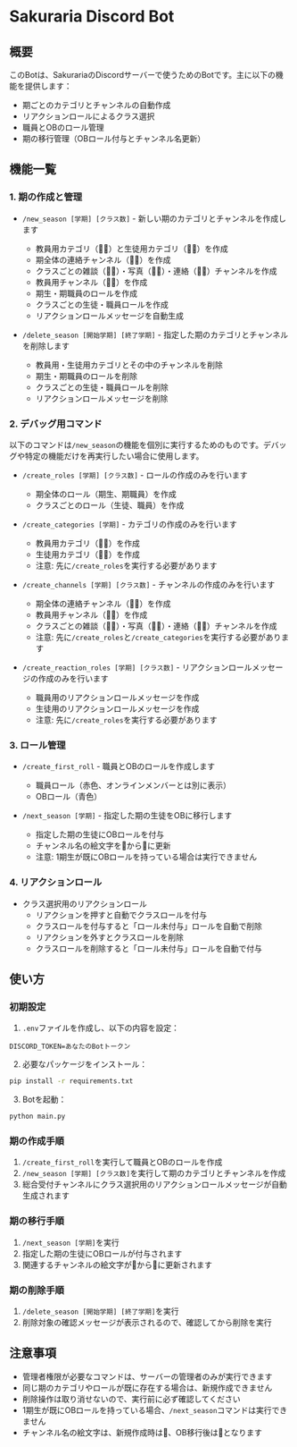# Sakuraria Discord Bot

## 概要
このBotは、SakurariaのDiscordサーバーで使うためのBotです。主に以下の機能を提供します：

- 期ごとのカテゴリとチャンネルの自動作成
- リアクションロールによるクラス選択
- 職員とOBのロール管理
- 期の移行管理（OBロール付与とチャンネル名更新）

## 機能一覧

### 1. 期の作成と管理
- `/new_season [学期] [クラス数]` - 新しい期のカテゴリとチャンネルを作成します
  - 教員用カテゴリ（👨‍🏫）と生徒用カテゴリ（👨‍🎓）を作成
  - 期全体の連絡チャンネル（📗📢）を作成
  - クラスごとの雑談（📗💬）・写真（📗📸）・連絡（📗📢）チャンネルを作成
  - 教員用チャンネル（📗📝）を作成
  - 期生・期職員のロールを作成
  - クラスごとの生徒・職員ロールを作成
  - リアクションロールメッセージを自動生成

- `/delete_season [開始学期] [終了学期]` - 指定した期のカテゴリとチャンネルを削除します
  - 教員用・生徒用カテゴリとその中のチャンネルを削除
  - 期生・期職員のロールを削除
  - クラスごとの生徒・職員ロールを削除
  - リアクションロールメッセージを削除

### 2. デバッグ用コマンド
以下のコマンドは`/new_season`の機能を個別に実行するためのものです。デバッグや特定の機能だけを再実行したい場合に使用します。

- `/create_roles [学期] [クラス数]` - ロールの作成のみを行います
  - 期全体のロール（期生、期職員）を作成
  - クラスごとのロール（生徒、職員）を作成

- `/create_categories [学期]` - カテゴリの作成のみを行います
  - 教員用カテゴリ（👨‍🏫）を作成
  - 生徒用カテゴリ（👨‍🎓）を作成
  - 注意: 先に`/create_roles`を実行する必要があります

- `/create_channels [学期] [クラス数]` - チャンネルの作成のみを行います
  - 期全体の連絡チャンネル（📗📢）を作成
  - 教員用チャンネル（📗📝）を作成
  - クラスごとの雑談（📗💬）・写真（📗📸）・連絡（📗📢）チャンネルを作成
  - 注意: 先に`/create_roles`と`/create_categories`を実行する必要があります

- `/create_reaction_roles [学期] [クラス数]` - リアクションロールメッセージの作成のみを行います
  - 職員用のリアクションロールメッセージを作成
  - 生徒用のリアクションロールメッセージを作成
  - 注意: 先に`/create_roles`を実行する必要があります

### 3. ロール管理
- `/create_first_roll` - 職員とOBのロールを作成します
  - 職員ロール（赤色、オンラインメンバーとは別に表示）
  - OBロール（青色）

- `/next_season [学期]` - 指定した期の生徒をOBに移行します
  - 指定した期の生徒にOBロールを付与
  - チャンネル名の絵文字を📗から📙に更新
  - 注意: 1期生が既にOBロールを持っている場合は実行できません

### 4. リアクションロール
- クラス選択用のリアクションロール
  - リアクションを押すと自動でクラスロールを付与
  - クラスロールを付与すると「ロール未付与」ロールを自動で削除
  - リアクションを外すとクラスロールを削除
  - クラスロールを削除すると「ロール未付与」ロールを自動で付与

## 使い方

### 初期設定
1. `.env`ファイルを作成し、以下の内容を設定：
```
DISCORD_TOKEN=あなたのBotトークン
```

2. 必要なパッケージをインストール：
```bash
pip install -r requirements.txt
```

3. Botを起動：
```bash
python main.py
```

### 期の作成手順
1. `/create_first_roll`を実行して職員とOBのロールを作成
2. `/new_season [学期] [クラス数]`を実行して期のカテゴリとチャンネルを作成
3. 総合受付チャンネルにクラス選択用のリアクションロールメッセージが自動生成されます

### 期の移行手順
1. `/next_season [学期]`を実行
2. 指定した期の生徒にOBロールが付与されます
3. 関連するチャンネルの絵文字が📗から📙に更新されます

### 期の削除手順
1. `/delete_season [開始学期] [終了学期]`を実行
2. 削除対象の確認メッセージが表示されるので、確認してから削除を実行

## 注意事項
- 管理者権限が必要なコマンドは、サーバーの管理者のみが実行できます
- 同じ期のカテゴリやロールが既に存在する場合は、新規作成できません
- 削除操作は取り消せないので、実行前に必ず確認してください
- 1期生が既にOBロールを持っている場合、`/next_season`コマンドは実行できません
- チャンネル名の絵文字は、新規作成時は📗、OB移行後は📙となります
